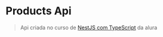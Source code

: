 # Products Api

> Api criada no curso de [NestJS com TypeScript]('https://cursos.alura.com.br/course/nestjs-api-rest-typescript') da alura